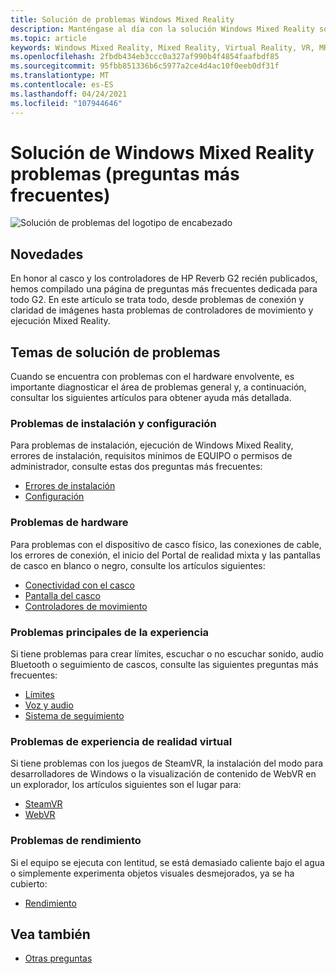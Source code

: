 ```yaml
---
title: Solución de problemas Windows Mixed Reality
description: Manténgase al día con la solución Windows Mixed Reality solución de problemas que va más allá de la documentación de soporte técnico al consumidor estándar.
ms.topic: article
keywords: Windows Mixed Reality, Mixed Reality, Virtual Reality, VR, MR, Troubleshoot, Errors, Help, Support
ms.openlocfilehash: 2fbdb434eb3ccc0a327af990b4f4854faafbdf85
ms.sourcegitcommit: 95fbb851336b6c5977a2ce4d4ac10f0eeb0df31f
ms.translationtype: MT
ms.contentlocale: es-ES
ms.lasthandoff: 04/24/2021
ms.locfileid: "107944646"
---
```

# <a name="troubleshooting-windows-mixed-reality-faqs"></a>Solución de Windows Mixed Reality problemas (preguntas más frecuentes)

![Solución de problemas del logotipo de encabezado](images/1050px-Mixedrealityportal.png)

## <a name="whats-new"></a>Novedades

En honor al casco y los controladores de HP Reverb [](reverbG2-faq.yml) G2 recién publicados, hemos compilado una página de preguntas más frecuentes dedicada para todo G2. En este artículo se trata todo, desde problemas de conexión y claridad de imágenes hasta problemas de controladores de movimiento y ejecución Mixed Reality.

## <a name="troubleshooting-topics"></a>Temas de solución de problemas

Cuando se encuentra con problemas con el hardware envolvente, es importante diagnosticar el área de problemas general y, a continuación, consultar los siguientes artículos para obtener ayuda más detallada. 

### <a name="installation-and-setup-issues"></a>Problemas de instalación y configuración

Para problemas de instalación, ejecución de Windows Mixed Reality, errores de instalación, requisitos mínimos de EQUIPO o permisos de administrador, consulte estas dos preguntas más frecuentes:

- [Errores de instalación](installation_errors.md)
- [Configuración](wmr-setup-faq.yml)

### <a name="hardware-issues"></a>Problemas de hardware

Para problemas con el dispositivo de casco físico, las conexiones de cable, los errores de conexión, el inicio del Portal de realidad mixta y las pantallas de casco en blanco o negro, consulte los artículos siguientes:

- [Conectividad con el casco](headset-connectivity.md)
- [Pantalla del casco](headset-display.md)
- [Controladores de movimiento](motion-controller-problems.md)

### <a name="core-experience-issues"></a>Problemas principales de la experiencia

Si tiene problemas para crear límites, escuchar o no escuchar sonido, audio Bluetooth o seguimiento de cascos, consulte las siguientes preguntas más frecuentes:

- [Límites](boundary-questions.md)
- [Voz y audio](speech-and-audio.md)
- [Sistema de seguimiento](tracking.md)

### <a name="vr-experience-issues"></a>Problemas de experiencia de realidad virtual

Si tiene problemas con los juegos de SteamVR, la instalación del modo para desarrolladores de Windows o la visualización de contenido de WebVR en un explorador, los artículos siguientes son el lugar para:

- [SteamVR](steamvr-questions.md)
- [WebVR](webvr-questions.md)

### <a name="performance-issues"></a>Problemas de rendimiento 

Si el equipo se ejecuta con lentitud, se está demasiado caliente bajo el agua o simplemente experimenta objetos visuales desmejorados, ya se ha cubierto:

- [Rendimiento](performance-questions.md)

## <a name="see-also"></a>Vea también
- [Otras preguntas](other-questions.md)
